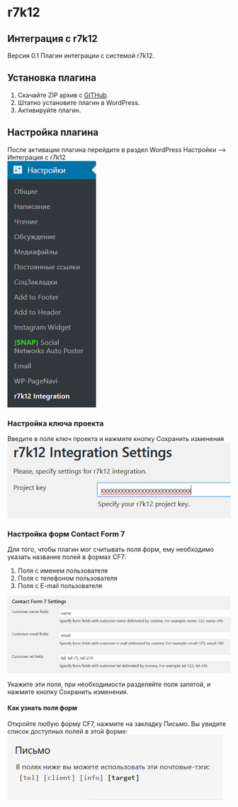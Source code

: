 # r7k12
## Интеграция с r7k12
Версия 0.1
Плагин интеграции с системой r7k12.

## Установка плагина
1. Скачайте ZIP архив с [GITHub](https://github.com/ivannikitin-com/r7k12).
2. Штатно установите плагин в WordPress.
3. Активируйте плагин.

## Настройка плагина
После активации плагина перейдите в раздел WordPress Настройки --> Интеграция с r7k12   
![Настройки плагина](assets/img/settings-menu.png)

### Настройка ключа проекта
Введите в поле ключ проекта и нажмите кнопку Сохранить изменения
![Ключ проекта](assets/img/project-key.png)

### Настройка форм Contact Form 7
Для того, чтобы плагин мог считывать поля форм, ему необходимо указать название полей в формах CF7:   
1. Поля с именем пользователя
2. Поля с телефоном пользователя
3. Поля с E-mail пользователя

![Поля формы](assets/img/form-fields.png)

Укажите эти поля, при необходимости разделяйте поля запятой, и нажмите кнопку Сохранить изменения.

#### Как узнать поля форм
Откройте любую форму CF7, нажмите на закладку Письмо. Вы увидите список доступных полей в этой форме:   
![Поля формы](assets/img/cf7-fields.png)

